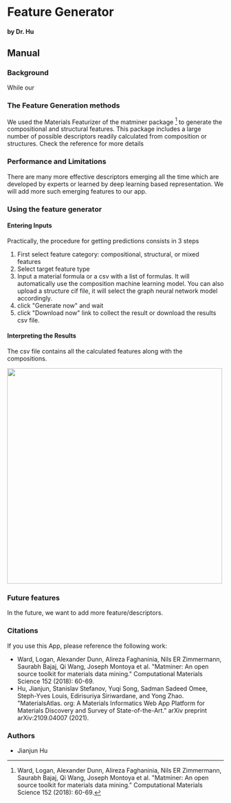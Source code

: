 
# Feature Generator
#### by Dr. Hu

## Manual

### Background

While our 


### The Feature Generation methods

We used the Materials Featurizer of the matminer package [^1] to generate the compositional and structural features. This package includes a large number of possible descriptors readily calculated from composition or structures. Check the reference for more details


### Performance and Limitations

There are many more effective descriptors emerging all the time which are developed by experts or learned by deep learning based representation. We will add more such emerging features to our app. 


### Using the feature generator

#### Entering Inputs

Practically, the procedure for getting predictions consists in 3 steps

1. First select feature category: compositional, structural, or mixed features
2. Select target feature type
3. Input a material formula or a csv with a list of formulas. It will automatically use the composition machine learning model. You can also upload a structure cif file, it will select the graph neural network model accordingly. 
4. click "Generate now" and wait
4. click "Download now" link to collect the result or download the results csv file.

#### Interpreting the Results

The csv file contains all the calculated features along with the compositions.

<img src="img/features.png" width="500">


### Future features

In the future, we want to add more feature/descriptors.

### Citations

If you use this App, please reference the following work:

- Ward, Logan, Alexander Dunn, Alireza Faghaninia, Nils ER Zimmermann, Saurabh Bajaj, Qi Wang, Joseph Montoya et al. "Matminer: An open source toolkit for materials data mining." Computational Materials Science 152 (2018): 60-69.
- Hu, Jianjun, Stanislav Stefanov, Yuqi Song, Sadman Sadeed Omee, Steph-Yves Louis, Edirisuriya Siriwardane, and Yong Zhao. "MaterialsAtlas. org: A Materials Informatics Web App Platform for Materials Discovery and Survey of State-of-the-Art." arXiv preprint arXiv:2109.04007 (2021).


[^1]: Ward, Logan, Alexander Dunn, Alireza Faghaninia, Nils ER Zimmermann, Saurabh Bajaj, Qi Wang, Joseph Montoya et al. "Matminer: An open source toolkit for materials data mining." Computational Materials Science 152 (2018): 60-69.

### Authors

- Jianjun Hu
